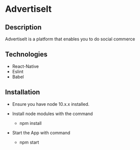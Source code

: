 # AdvertiseIt
## Description
AdvertiseIt is a platform that enables you to do social commerce

## Technologies
  * React-Native
  * Eslint
  * Babel


## Installation
 * Ensure you have node 10.x.x installed.
 
 * Install node modules with the command
 
   * npm install
   
 * Start the App with command
 
   * npm start

